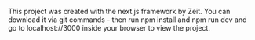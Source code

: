 This project was created with the next.js framework by Zeit. 
You can download it via git commands - then run npm install and npm run dev and go to localhost://3000 inside your browser to view the project. 
